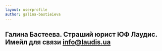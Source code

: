 ```yaml
---
layout: userprofile
author: galina-bastieieva
---
```

Галина Бастеева. Страший юрист ЮФ Лаудис. Имейл для связи info@laudis.ua
---

